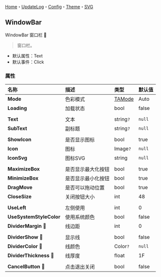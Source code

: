 ﻿[Home](../Home.md)・[UpdateLog](../UpdateLog.md)・[Config](../Config.md)・[Theme](../Theme.md)・[SVG](../SVG.md)

## WindowBar

WindowBar 窗口栏 👚

> 窗口栏。

- 默认属性：Text
- 默认事件：Click

### 属性

名称 | 描述 | 类型 | 默认值 | 
:--|:--|:--|:--|
**Mode** | 色彩模式 | [TAMode](Enum#tamode) | Auto |
**Loading** | 加载状态 | bool | false |
||||
**Text** | 文本 | string`?` | `null` |
**SubText** | 副标题 | string`?` | `null` |
||||
**ShowIcon** | 是否显示图标 | bool | true |
**Icon** | 图标 | Image`?` | `null` |
**IconSvg** | 图标SVG | string | `null` |
||||
**MaximizeBox** | 是否显示最大化按钮 | bool | true |
**MinimizeBox** | 是否显示最小化按钮 | bool | true |
**DragMove** | 是否可以拖动位置 | bool | true |
**CloseSize** | 关闭按钮大小 | int | 48 |
||||
**UseLeft** | 左侧使用 | int | 0 |
**UseSystemStyleColor** | 使用系统颜色 | bool | false |
**DividerMargin** 🔴 | 线边距 | int | 0 |
||||
**DividerShow** 🔴 | 显示线 | bool | false |
**DividerColor** 🔴 | 线颜色 | Color`?` | `null` |
**DividerThickness** 🔴 | 线厚度 | float | 1F |
||||
**CancelButton** 🔴 | 点击退出关闭 | bool | false |